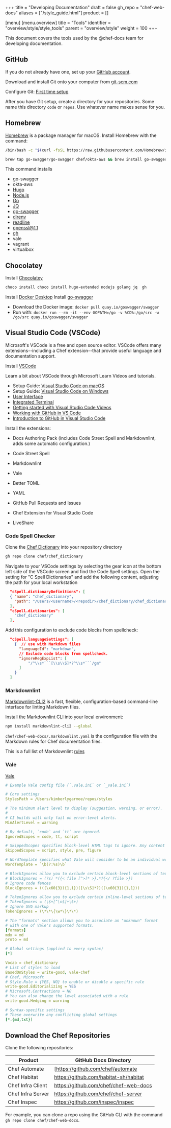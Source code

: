 +++
title = "Developing Documentation"
draft = false
gh_repo = "chef-web-docs"
aliases = ["/style_guide.html"]
product = []

[menu]
  [menu.overview]
    title = "Tools"
    identifier = "overview/style/style_tools"
    parent = "overview/style"
    weight = 100
+++

This document covers the tools used by the @chef-docs team for developing documentation.

## GitHub

If you do not already have one, set up your [GitHub account](https://github.com/).

Download and install Git onto your computer from [git-scm.com](https://git-scm.com/download)

Configure Git:
[First time setup](https://git-scm.com/book/en/v2/Getting-Started-First-Time-Git-Setup)

After you have Git setup, create a directory for your repositories. Some name this directory `code` or `repos`. Use whatever name makes sense for you.

## Homebrew

[Homebrew](https://brew.sh/) is a package manager for macOS.
Install Homebrew with the command:

```bash
/bin/bash -c "$(curl -fsSL https://raw.githubusercontent.com/Homebrew/install/HEAD/install.sh)"
```

```bash
brew tap go-swagger/go-swagger chef/okta-aws && brew install go-swagger okta-aws hugo node go jq direnv readline openssl@1.1 gh vale vagrant virtualbox coreutils gnutls
```

This command installs

- go-swagger
- okta-aws
- [Hugo](https://gohugo.io)
- [Node.js](https://nodejs.org/en/)
- [Go](https://golang.org/)
- [JQ](https://stedolan.github.io/jq/)
- [go-swagger](https://goswagger.io/)
- [direnv](https://direnv.net/)
- [readline](https://tiswww.case.edu/php/chet/readline/rltop.html)
- [openssl@1.1](https://www.openssl.org/)
- [gh](https://cli.github.com/)
- vale
- vagrant
- virtualbox

## Chocolatey

Install [Chocolatey](https://chocolatey.org/install)

```ps
choco install choco install hugo-extended nodejs golang jq  gh
```

Install [Docker Desktop](https://www.docker.com/get-started)
Install [go-swagger](https://goswagger.io/install.html#for-windows-users)

- Download the Docker image:
 `docker pull quay.io/goswagger/swagger`
- Run with: `docker run --rm -it --env GOPATH=/go -v %CD%:/go/src -w /go/src quay.io/goswagger/swagger`

## Visual Studio Code (VSCode)

Microsoft's VSCode is a free and open source editor. VSCode offers many extensions--including a Chef extension--that provide useful language and documentation support.

Install [VSCode](https://code.visualstudio.com/)

Learn a bit about VSCode through Microsoft Learn Videos and tutorials.

- Setup Guide: [Visual Studio Code on macOS](https://code.visualstudio.com/docs/setup/mac)
- Setup Guide: [Visual Studio Code on Windows](https://code.visualstudio.com/docs/setup/windows)
- [User Interface](https://code.visualstudio.com/docs/getstarted/userinterface)
- [Integrated Terminal](https://code.visualstudio.com/docs/editor/integrated-terminal)
- [Getting started with Visual Studio Code Videos](https://code.visualstudio.com/docs/getstarted/introvideos)
- [Working with GitHub in VS Code](https://code.visualstudio.com/docs/editor/github)
- [Introduction to GitHub in Visual Studio Code](https://docs.microsoft.com/learn/modules/introduction-to-github-visual-studio-code/)

Install the extensions:

- Docs Authoring Pack (includes Code Street Spell and Markdownlint, adds some automatic configuration.)

- Code Street Spell
- Markdownlint
- Vale
- Better TOML
- YAML
- GitHub Pull Requests and Issues
- Chef Extension for Visual Studio Code
- LiveShare

### Code Spell Checker

Clone the [Chef Dictionary](https://github.com/chef/chef_dictionary) into your repository directory

```bash
gh repo clone chef/chef_dictionary
```

Navigate to your VSCode settings by selecting the gear icon at the bottom left side of the VSCode screen and find the Code Spell settings. Open the setting for "C Spell Dictionaries" and add the following content, adjusting the path for your local workstation

```json
  "cSpell.dictionaryDefinitions": [
  { "name": "chef_dictionary",
    "path": "/Users/<username>/<repodir>/chef_dictionary/chef_dictionary/chef.txt"}
  ],
  "cSpell.dictionaries": [
    "chef_dictionary"
  ],
```

Add this configuration to exclude code blocks from spellcheck:

```json
  "cSpell.languageSettings": [
    {  // use with Markdown files
      "languageId": "markdown",
      // Exclude code blocks from spellcheck.
      "ignoreRegExpList": [
          "/^\\s*```[\\s\\S]*?^\\s*```/gm"
      ]
    }
  ]
```

### Markdownlint

[Markdownlint-CLI2](https://github.com/DavidAnson/markdownlint-cli2) is a fast, flexible, configuration-based command-line interface for linting Markdown files.

Install the Markdownlint CLI into your local environment:

```bash
npm install markdownlint-cli2 --global
```

`chef/chef-web-docs/.markdownlint.yaml` is the configuration file with the Markdown rules for Chef documentation files.

This is a full list of  Markdownlint [rules](https://github.com/DavidAnson/markdownlint/blob/main/doc/Rules.md)

### Vale

[Vale](https://docs.errata.ai/vale/about)

```yml
# Example Vale config file (`.vale.ini` or `_vale.ini`)

# Core settings
StylesPath = /Users/kimberlygarmoe/repos/styles

# The minimum alert level to display (suggestion, warning, or error).
#
# CI builds will only fail on error-level alerts.
MinAlertLevel = warning

# By default, `code` and `tt` are ignored.
IgnoredScopes = code, tt, script

# SkippedScopes specifies block-level HTML tags to ignore. Any content in these scopes will be ignored.
SkippedScopes = script, style, pre, figure

# WordTemplate specifies what Vale will consider to be an individual word.
WordTemplate = `\b(?:%s)\b`

# BlockIgnores allow you to exclude certain block-level sections of text that don't have an associated HTML tag that could be used with SkippedScopes. See Non-Standard Markup for more information.
# BlockIgnores = (?s) *({< file [^>]* >}.*?{</ ?file >})
# Ignore code fences
BlockIgnores = (((\x60{3}){1,1})([\s\S]*?)((\x60{3}){1,1}))

# TokenIgnores allow you to exclude certain inline-level sections of text that don't have an associated HTML tag that could be used with IgnoredScopes. See Non-Standard Markup for more information.
# TokenIgnores = (\$+[^\n$]+\$+)
# Ignore SVG markup
TokenIgnores = (\*\*\{\w*\}\*\*)

# The "formats" section allows you to associate an "unknown" format
# with one of Vale's supported formats.
[formats]
mdx = md
proto = md

# Global settings (applied to every syntax)
[*]

Vocab = chef_dictionary
# List of styles to load
BasedOnStyles = write-good, vale-chef
# Chef, Microsoft
# Style.Rule = {YES, NO} to enable or disable a specific rule
write-good.Editorializing = YES
# Microsoft.Contractions = NO
# You can also change the level associated with a rule
write-good.Hedging = warning

# Syntax-specific settings
# These overwrite any conflicting global settings
[*.{md,txt}]
```

## Download the Chef Repositories

Clone the following repositories:

<!-- markdownlint-disable -->
| Product | GitHub Docs Directory |
|---------|-----------------------|
|Chef Automate |[https://github.com/chef/automate|
|Chef Habitat |https://github.com/habitat-sh/habitat|
|Chef Infra Client |https://github.com/chef/chef-web-docs|
|Chef Infra Server |https://github.com/chef/chef-server|
|Chef Inspec| https://github.com/inspec/inspec|

For example, you can clone a repo using the GitHub CLI with the command `gh repo clone chef/chef-web-docs`.
<!-- markdownlint-enable -->
